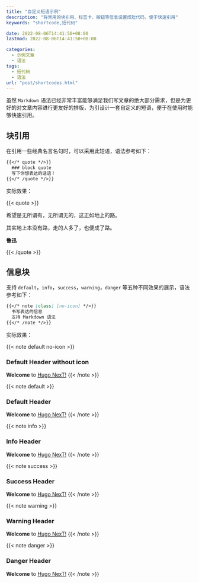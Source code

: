 ```yaml
---
title: "自定义短语示例"
description: "将常用的块引用、标签卡、按钮等信息设置成短代码，便于快速引用"
keywords: "shortcode,短代码"

date: 2022-08-06T14:41:50+08:00
lastmod: 2022-08-06T14:41:50+08:00

categories:
  - 示例文章
  - 语法
tags:
  - 短代码
  - 语法
url: "post/shortcodes.html"
---
```


虽然 `Markdown` 语法已经非常丰富能够满足我们写文章的绝大部分需求，但是为更好的对文章内容进行更友好的排版，为引设计一套自定义的短语，便于在使用时能够快速引用。

<!--more-->

## 块引用

在引用一些经典名言名句时，可以采用此短语，语法参考如下：

```markdown
{{</* quote */>}}
  ### block quote
  写下你想表达的话语！
{{</* /quote */>}}
```

实际效果：

{{< quote >}}

希望是无所谓有，无所谓无的，这正如地上的路。


其实地上本没有路，走的人多了，也便成了路。

**鲁迅**

{{< /quote >}}

## 信息块

支持 `default`，`info`，`success`，`warning`，`danger` 等五种不同效果的展示，语法参考如下：

```markdown
{{</* note [class] [no-icon] */>}}
  书写表达的信息
  支持 Markdown 语法
{{</* /note */>}}
```

实际效果：

{{< note default no-icon >}}
  ### Default Header without icon
  **Welcome** to [Hugo NexT!](https://preview.hugo-next.eu.org)
{{< /note >}}

{{< note default >}}
  ### Default Header
  **Welcome** to [Hugo NexT!](https://preview.hugo-next.eu.org)
{{< /note >}}

{{< note info >}}
  ### Info Header
  **Welcome** to [Hugo NexT!](https://preview.hugo-next.eu.org)
{{< /note >}}

{{< note success >}}
  ### Success Header
  **Welcome** to [Hugo NexT!](https://preview.hugo-next.eu.org)
{{< /note >}}

{{< note warning >}}
  ### Warning Header
  **Welcome** to [Hugo NexT!](https://preview.hugo-next.eu.org)
{{< /note >}}

{{< note danger >}}
  ### Danger Header
  **Welcome** to [Hugo NexT!](https://preview.hugo-next.eu.org)
{{< /note >}}
